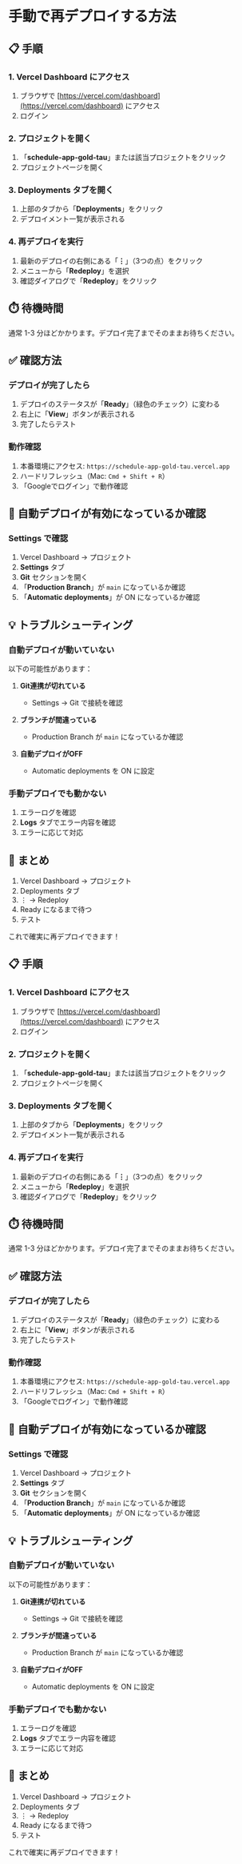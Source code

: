 # 手動で再デプロイする方法

## 📋 手順

### 1. Vercel Dashboard にアクセス

1. ブラウザで [https://vercel.com/dashboard](https://vercel.com/dashboard) にアクセス
2. ログイン

### 2. プロジェクトを開く

1. 「**schedule-app-gold-tau**」または該当プロジェクトをクリック
2. プロジェクトページを開く

### 3. Deployments タブを開く

1. 上部のタブから「**Deployments**」をクリック
2. デプロイメント一覧が表示される

### 4. 再デプロイを実行

1. 最新のデプロイの右側にある「**⋮**」（3つの点）をクリック
2. メニューから「**Redeploy**」を選択
3. 確認ダイアログで「**Redeploy**」をクリック

## ⏱️ 待機時間

通常 1-3 分ほどかかります。デプロイ完了までそのままお待ちください。

## ✅ 確認方法

### デプロイが完了したら

1. デプロイのステータスが「**Ready**」（緑色のチェック）に変わる
2. 右上に「**View**」ボタンが表示される
3. 完了したらテスト

### 動作確認

1. 本番環境にアクセス: `https://schedule-app-gold-tau.vercel.app`
2. ハードリフレッシュ（Mac: `Cmd + Shift + R`）
3. 「Googleでログイン」で動作確認

## 🔄 自動デプロイが有効になっているか確認

### Settings で確認

1. Vercel Dashboard → プロジェクト
2. **Settings** タブ
3. **Git** セクションを開く
4. 「**Production Branch**」が `main` になっているか確認
5. 「**Automatic deployments**」が ON になっているか確認

## 💡 トラブルシューティング

### 自動デプロイが動いていない

以下の可能性があります：

1. **Git連携が切れている**
   - Settings → Git で接続を確認

2. **ブランチが間違っている**
   - Production Branch が `main` になっているか確認

3. **自動デプロイがOFF**
   - Automatic deployments を ON に設定

### 手動デプロイでも動かない

1. エラーログを確認
2. **Logs** タブでエラー内容を確認
3. エラーに応じて対応

## 📝 まとめ

1. Vercel Dashboard → プロジェクト
2. Deployments タブ
3. ⋮ → Redeploy
4. Ready になるまで待つ
5. テスト

これで確実に再デプロイできます！

## 📋 手順

### 1. Vercel Dashboard にアクセス

1. ブラウザで [https://vercel.com/dashboard](https://vercel.com/dashboard) にアクセス
2. ログイン

### 2. プロジェクトを開く

1. 「**schedule-app-gold-tau**」または該当プロジェクトをクリック
2. プロジェクトページを開く

### 3. Deployments タブを開く

1. 上部のタブから「**Deployments**」をクリック
2. デプロイメント一覧が表示される

### 4. 再デプロイを実行

1. 最新のデプロイの右側にある「**⋮**」（3つの点）をクリック
2. メニューから「**Redeploy**」を選択
3. 確認ダイアログで「**Redeploy**」をクリック

## ⏱️ 待機時間

通常 1-3 分ほどかかります。デプロイ完了までそのままお待ちください。

## ✅ 確認方法

### デプロイが完了したら

1. デプロイのステータスが「**Ready**」（緑色のチェック）に変わる
2. 右上に「**View**」ボタンが表示される
3. 完了したらテスト

### 動作確認

1. 本番環境にアクセス: `https://schedule-app-gold-tau.vercel.app`
2. ハードリフレッシュ（Mac: `Cmd + Shift + R`）
3. 「Googleでログイン」で動作確認

## 🔄 自動デプロイが有効になっているか確認

### Settings で確認

1. Vercel Dashboard → プロジェクト
2. **Settings** タブ
3. **Git** セクションを開く
4. 「**Production Branch**」が `main` になっているか確認
5. 「**Automatic deployments**」が ON になっているか確認

## 💡 トラブルシューティング

### 自動デプロイが動いていない

以下の可能性があります：

1. **Git連携が切れている**
   - Settings → Git で接続を確認

2. **ブランチが間違っている**
   - Production Branch が `main` になっているか確認

3. **自動デプロイがOFF**
   - Automatic deployments を ON に設定

### 手動デプロイでも動かない

1. エラーログを確認
2. **Logs** タブでエラー内容を確認
3. エラーに応じて対応

## 📝 まとめ

1. Vercel Dashboard → プロジェクト
2. Deployments タブ
3. ⋮ → Redeploy
4. Ready になるまで待つ
5. テスト

これで確実に再デプロイできます！
